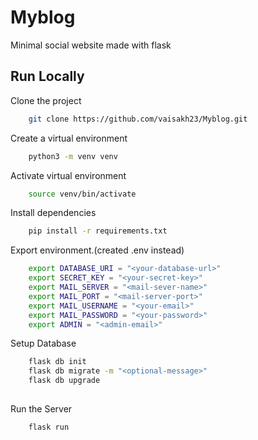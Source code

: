 # Myblog
Minimal social website made with flask 

## Run Locally

Clone the project

```bash
    git clone https://github.com/vaisakh23/Myblog.git
```

Create a virtual environment

```bash
    python3 -m venv venv
```
Activate virtual environment
```bash
    source venv/bin/activate
```
Install dependencies

```bash
    pip install -r requirements.txt
```

Export environment.(created .env instead)

```bash
    export DATABASE_URI = "<your-database-url>"
    export SECRET_KEY = "<your-secret-key>"
    export MAIL_SERVER = "<mail-sever-name>"
    export MAIL_PORT = "<mail-server-port>"  
    export MAIL_USERNAME = "<your-email>"
    export MAIL_PASSWORD = "<your-password>"
    export ADMIN = "<admin-email>"
```

Setup Database

```bash
    flask db init
    flask db migrate -m "<optional-message>"
    flask db upgrade
  
```
Run the Server
```bash
    flask run
```
